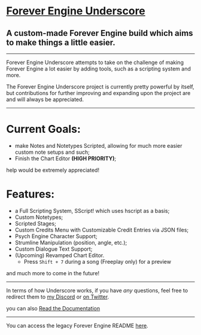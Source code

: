# [Forever Engine Underscore](https://github.com/BeastlyGhost/Forever-Engine-Underscore)
A custom-made Forever Engine build which aims to make things a little easier.
----------------------------------------------

----------------------------------------------
Forever Engine Underscore attempts to take on the challenge of making Forever Engine a lot easier by adding tools, such as a scripting system and more. 

The Forever Engine Underscore project is currently pretty powerful by itself, but contributions for further improving and expanding upon the project are and will always be appreciated.

----------------------------------------------
# Current Goals:
* make Notes and Notetypes Scripted, allowing for much more easier custom note setups and such;
* Finish the Chart Editor **(HIGH PRIORITY)**;

help would be extremely appreciated!

# Features:
* a Full Scripting System, SScript! which uses hscript as a basis;
* Custom Notetypes;
* Scripted Stages;
* Custom Credits Menu with Customizable Credit Entries via JSON files;
* Psych Engine Character Support;
* Strumline Manipulation (position, angle, etc.);
* Custom Dialogue Text Support;
* (Upcoming) Revamped Chart Editor.
  * Press ``Shift + 7`` during a song (Freeplay only) for a preview

and much more to come in the future!

----------------------------------------------
In terms of how Underscore works, if you have *any* questions, feel free to redirect them to [my Discord](https://discord.com/users/597124141530742805) or [on Twitter](https://twitter.com/Fan_de_RPG).

you can also [Read the Documentation](https://github.com/BeastlyGhost/Forever-Engine-Underscore/wiki)

----------------------------------------------
You can access the legacy Forever Engine README [here](/docs/legacy-README.md).
